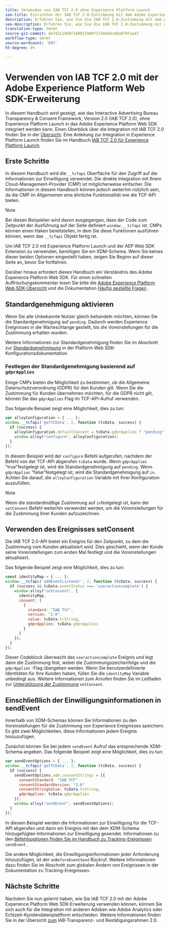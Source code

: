 ```yaml
---
title: Verwenden von IAB TCF 2.0 ohne Experience Platform Launch
seo-title: Einrichten der IAB TCF 2.0-Zustimmung mit dem Adobe Experience Platform Web SDK
description: Erfahren Sie, wie Sie die IAB TCF 2.0-Zustimmung mit dem Adobe Experience Platform Web SDK einrichten.
seo-description: Erfahren Sie, wie Sie die IAB TCF 2.0-Zustimmung mit dem Adobe Experience Platform Web SDK einrichten.
translation-type: tm+mt
source-git-commit: db742119d8f169817080f1fd4e0dc08a0f0faa47
workflow-type: tm+mt
source-wordcount: '697'
ht-degree: 0%

---
```



# Verwenden von IAB TCF 2.0 mit der Adobe Experience Platform Web SDK-Erweiterung

In diesem Handbuch wird gezeigt, wie das Interactive Advertising Bureau Transparency &amp; Consent Framework, Version 2.0 (IAB TCF 2.0), ohne Experience Platform Launch in das Adobe Experience Platform Web SDK integriert werden kann. Einen Überblick über die Integration mit IAB TCF 2.0 finden Sie in der [Übersicht](./overview.md). Eine Anleitung zur Integration in Experience Platform Launch finden Sie im Handbuch [IAB TCF 2.0 für Experience Platform Launch](./with-launch.md).

## Erste Schritte

In diesem Handbuch wird die `__tcfapi` Oberfläche für den Zugriff auf die Informationen zur Einwilligung verwendet. Die direkte Integration mit Ihrem Cloud-Management-Provider (CMP) ist möglicherweise einfacher. Die Informationen in diesem Handbuch können jedoch weiterhin nützlich sein, da die CMP im Allgemeinen eine ähnliche Funktionalität wie die TCF-API bieten.

>[!NOTE]
>
>Bei diesen Beispielen wird davon ausgegangen, dass der Code zum Zeitpunkt der Ausführung auf der Seite definiert `window.__tcfapi` ist. CMPs können einen Haken bereitstellen, in dem Sie diese Funktionen ausführen können, wenn das `__tcfapi` Objekt fertig ist.

Um IAB TCF 2.0 mit Experience Platform Launch und der AEP Web SDK Extension zu verwenden, benötigen Sie ein XDM-Schema. Wenn Sie keines dieser beiden Optionen eingestellt haben, zeigen Sie Beginn auf dieser Seite an, bevor Sie fortfahren.

Darüber hinaus erfordert dieses Handbuch ein Verständnis des Adobe Experience Platform Web SDK. Für einen schnellen Auffrischungskommentar lesen Sie bitte die [Adobe Experience Platform Web SDK-Übersicht](../../home.md) und die Dokumentation [Häufig gestellte Fragen](../../web-sdk-faq.md) .

## Standardgenehmigung aktivieren

Wenn Sie alle Unbekannte Nutzer gleich behandeln möchten, können Sie die Standardgenehmigung auf `pending`. Dadurch werden Experience Ereignisses in die Warteschlange gestellt, bis die Voreinstellungen für die Zustimmung erhalten wurden.

Weitere Informationen zur Standardgenehmigung finden Sie im Abschnitt zur [Standardgenehmigung](../../fundamentals/configuring-the-sdk.md#default-consent) in der Platform Web SDK-Konfigurationsdokumentation.

### Festlegen der Standardgenehmigung basierend auf `gdprApplies`

Einige CMPs bieten die Möglichkeit zu bestimmen, ob die Allgemeine Datenschutzverordnung (GDPR) für den Kunden gilt. Wenn Sie die Zustimmung für Kunden übernehmen möchten, für die GDPR nicht gilt, können Sie das `gdprApplies` Flag im TCF-API-Aufruf verwenden.

Das folgende Beispiel zeigt eine Möglichkeit, dies zu tun:

```javascript
var alloyConfiguration = { ... };
window.__tcfapi('getTCData', 2, function (tcData, success) {
  if (success) {
    alloyConfiguration.defaultConsent = tcData.gdprApplies ? "pending" : "in";
    window.alloy("configure", alloyConfiguration);
  }
});
```

In diesem Beispiel wird der `configure` Befehl aufgerufen, nachdem der Befehl von der TCF-API abgerufen `tcData` wurde. Wenn `gdprApplies` &quot;true&quot;festgelegt ist, wird die Standardgenehmigung auf `pending`. Wenn `gdprApplies` &quot;false&quot;festgelegt ist, wird die Standardgenehmigung auf `in`. Achten Sie darauf, die `alloyConfiguration` Variable mit Ihrer Konfiguration auszufüllen.

>[!NOTE]
>
>Wenn die standardmäßige Zustimmung auf `in`festgelegt ist, kann der `setConsent` Befehl weiterhin verwendet werden, um die Voreinstellungen für die Zustimmung Ihrer Kunden aufzuzeichnen.

## Verwenden des Ereignisses setConsent

Die IAB TCF 2.0-API bietet ein Ereignis für den Zeitpunkt, zu dem die Zustimmung vom Kunden aktualisiert wird. Dies geschieht, wenn der Kunde seine Voreinstellungen zum ersten Mal festlegt und die Voreinstellungen aktualisiert.

Das folgende Beispiel zeigt eine Möglichkeit, dies zu tun:

```javascript
const identityMap = { ... };
window.__tcfapi('addEventListener', 2, function (tcData, success) {
  if (success && tcData.eventStatus === 'useractioncomplete') {
    window.alloy("setConsent", {
      identityMap,
      consent: [
        {
          standard: "IAB TCF",
          version: "2.0",
          value: tcData.tcString,
          gdprApplies: tcData.gdprApplies
        }
      ]
    });
  }
});
```

Dieser Codeblock überwacht das `useractioncomplete` Ereignis und legt dann die Zustimmung fest, wobei die Zustimmungszeichenfolge und die `gdprApplies` -Flag übergeben werden. Wenn Sie benutzerdefinierte Identitäten für Ihre Kunden haben, füllen Sie die `identityMap` Variable unbedingt aus. Weitere Informationen zum Anrufen finden Sie im Leitfaden zur [Unterstützung der Zustimmung](../../consent/supporting-consent.md) `setConsent`.

## Einschließlich der Einwilligungsinformationen in sendEvent

Innerhalb von XDM-Schemas können Sie Informationen zu den Voreinstellungen für die Zustimmung von Experience Ereignisses speichern. Es gibt zwei Möglichkeiten, diese Informationen jedem Ereignis hinzuzufügen.

Zunächst können Sie bei jedem `sendEvent` Aufruf das entsprechende XDM-Schema angeben. Das folgende Beispiel zeigt eine Möglichkeit, dies zu tun:

```javascript
var sendEventOptions = { ... };
window.__tcfapi('getTCData', 2, function (tcData, success) {
  if (success) {
    sendEventOptions.xdm.consentStrings = [{
      consentStandard: "IAB TCF"
      consentStandardVersion: "2.0"
      consentStringValue: tcData.tcString,
      gdprApplies: tcData.gdprApplies
    }];
    window.alloy("sendEvent", sendEventOptions);
  }
});
```

In diesem Beispiel werden die Informationen zur Einwilligung für die TCF-API abgerufen und dann ein Ereignis mit den dem XDM-Schema hinzugefügten Informationen zur Einwilligung gesendet. Informationen zu den [Befehlsoptionen finden Sie im Handbuch zu Tracking-Ereignissen](../../fundamentals/tracking-events.md) `sendEvent` .

Die andere Möglichkeit, die Einwilligungsinformationen jeder Anforderung hinzuzufügen, ist der `onBeforeEventSend` Rückruf. Weitere Informationen dazu finden Sie im Abschnitt zum globalen [](../../fundamentals/tracking-events.md#modifying-events-globally) Ändern von Ereignissen in der Dokumentation zu Tracking-Ereignissen.

## Nächste Schritte

Nachdem Sie nun gelernt haben, wie Sie IAB TCF 2.0 mit der Adobe Experience Platform Web SDK-Erweiterung verwenden können, können Sie sich auch für die Integration mit anderen Adoben wie Adobe Analytics oder Echtzeit-Kundendatenplattform entscheiden. Weitere Informationen finden Sie in der Übersicht [zum](./overview.md) IAB-Transparenz- und Bestätigungsrahmen 2.0.

